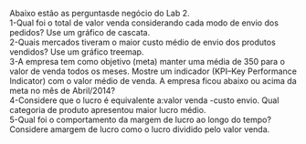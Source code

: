 Abaixo estão as perguntasde negócio do Lab 2.<br>
1-Qual foi o total de valor venda considerando cada modo de envio dos pedidos? Use um gráfico de cascata.<br>
2-Quais mercados tiveram o maior custo médio de envio dos produtos vendidos? Use um gráfico treemap.<br>
3-A empresa tem como objetivo (meta) manter uma média de 350 para o valor de venda todos os meses. Mostre um indicador (KPI–Key Performance Indicator) com o valor médio de venda. A empresa ficou abaixo ou acima da meta no mês de Abril/2014?<br>
4-Considere que o lucro é equivalente a:valor venda -custo envio. Qual categoria de produto apresentou maior lucro médio.<br>
5-Qual foi o comportamento da margem de lucro ao longo do tempo? Considere amargem de lucro como o lucro dividido pelo valor venda.<br>
